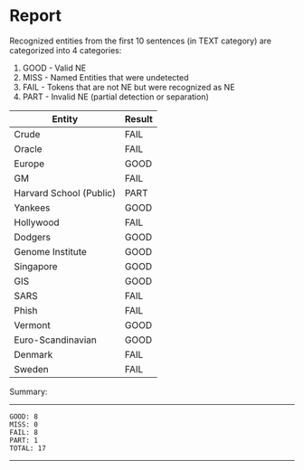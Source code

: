 # Report

Recognized entities from the first 10 sentences (in TEXT category) are categorized into 4 categories:
1. GOOD - Valid NE
2. MISS - Named Entities that were undetected
3. FAIL - Tokens that are not NE but were recognized as NE
4. PART - Invalid NE (partial detection or separation)

| Entity                  | Result |
|-------------------------|--------|
| Crude                   | FAIL   |
| Oracle                  | FAIL   |
| Europe                  | GOOD   |
| GM                      | FAIL   |
| Harvard School (Public) | PART   |
| Yankees                 | GOOD   |
| Hollywood               | FAIL   |
| Dodgers                 | GOOD   |
| Genome Institute        | GOOD   |
| Singapore               | GOOD   |
| GIS                     | GOOD   |
| SARS                    | FAIL   |
| Phish                   | FAIL   |
| Vermont                 | GOOD   |
| Euro-Scandinavian       | GOOD   |
| Denmark                 | FAIL   |
| Sweden                  | FAIL   |

Summary:
_______________

    GOOD: 8
    MISS: 0
    FAIL: 8
    PART: 1
    TOTAL: 17
_______________